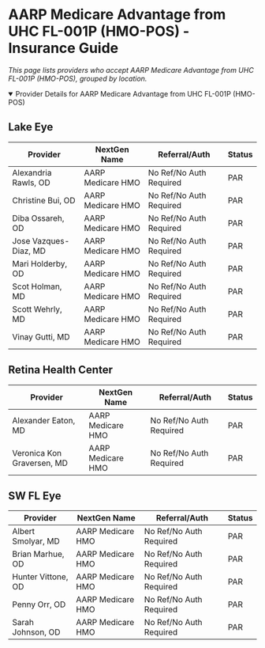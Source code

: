 # AARP Medicare Advantage from UHC FL-001P (HMO-POS) - Insurance Guide

*This page lists providers who accept AARP Medicare Advantage from UHC FL-001P (HMO-POS), grouped by location.*

<details open><summary>Provider Details for AARP Medicare Advantage from UHC FL-001P (HMO-POS)</summary>

## Lake Eye 

| Provider | NextGen Name | Referral/Auth | Status |
|----------|-------------|--------------|--------|
| Alexandria Rawls, OD | AARP Medicare HMO | No Ref/No Auth Required | PAR |
| Christine Bui, OD | AARP Medicare HMO | No Ref/No Auth Required | PAR |
| Diba Ossareh, OD | AARP Medicare HMO | No Ref/No Auth Required | PAR |
| Jose Vazques-Diaz, MD | AARP Medicare HMO | No Ref/No Auth Required | PAR |
| Mari Holderby, OD | AARP Medicare HMO | No Ref/No Auth Required | PAR |
| Scot Holman, MD | AARP Medicare HMO | No Ref/No Auth Required | PAR |
| Scott Wehrly, MD | AARP Medicare HMO | No Ref/No Auth Required | PAR |
| Vinay Gutti, MD | AARP Medicare HMO | No Ref/No Auth Required | PAR |

## Retina Health Center

| Provider | NextGen Name | Referral/Auth | Status |
|----------|-------------|--------------|--------|
| Alexander Eaton, MD | AARP Medicare HMO | No Ref/No Auth Required | PAR |
| Veronica Kon Graversen, MD | AARP Medicare HMO | No Ref/No Auth Required | PAR |

## SW FL Eye

| Provider | NextGen Name | Referral/Auth | Status |
|----------|-------------|--------------|--------|
| Albert Smolyar, MD | AARP Medicare HMO | No Ref/No Auth Required | PAR |
| Brian Marhue, OD | AARP Medicare HMO | No Ref/No Auth Required | PAR |
| Hunter Vittone, OD | AARP Medicare HMO | No Ref/No Auth Required | PAR |
| Penny Orr, OD | AARP Medicare HMO | No Ref/No Auth Required | PAR |
| Sarah Johnson, OD | AARP Medicare HMO | No Ref/No Auth Required | PAR |

</details>

